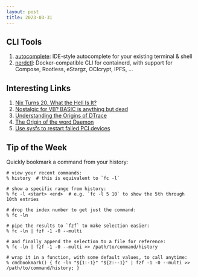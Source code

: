 ```yaml
---
layout: post
title: 2023-03-31
---
```


## CLI Tools

1. [autocomplete](https://github.com/withfig/autocomplete): IDE-style autocomplete for your existing terminal & shell
2. [nerdctl](https://github.com/containerd/nerdctl): Docker-compatible CLI for containerd, with support for Compose, Rootless, eStargz, OCIcrypt, IPFS, ...

## Interesting Links

1. [Nix Turns 20. What the Hell Is It?](https://earthly.dev/blog/what-is-nix/)
2. [Nostalgic for VB? BASIC is anything but dead](https://go.theregister.com/feed/www.theregister.com/2023/03/28/nostalgic_for_basic/)
3. [Understanding the Origins of DTrace](https://klarasystems.com/articles/freebsd-history-understanding-the-origins-of-dtrace/)
4. [The Origin of the word Daemon](https://ei.cs.vt.edu/~history/Daemon.html)
5. [Use sysfs to restart failed PCI devices](https://fedoramagazine.org/use-sysfs-to-restart-failed-pci-devices/)

## Tip of the Week

Quickly bookmark a command from your history:

```
# view your recent commands:
% history  # this is equivalent to `fc -l`

# show a specific range from history:
% fc -l <start> <end>  # e.g. `fc -l 5 10` to show the 5th through 10th entries

# drop the index number to get just the command:
% fc -ln

# pipe the results to `fzf` to make selection easier:
% fc -ln | fzf -1 -0 --multi

# and finally append the selection to a file for reference:
% fc -ln | fzf -1 -0 --multi >> /path/to/command/history

# wrap it in a function, with some default values, to call anytime:
% cmdbookmark() { fc -ln "${1:-1}" "${2:--1}" | fzf -1 -0 --multi >> /path/to/command/history; }
```
